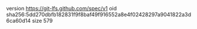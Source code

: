 version https://git-lfs.github.com/spec/v1
oid sha256:5dd270dbfb182831f9f8baf49f916552a8e4f02428297a9041822a3d6ca60d14
size 579
